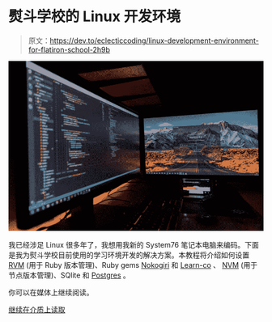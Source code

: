# 熨斗学校的 Linux 开发环境

> 原文：<https://dev.to/eclecticcoding/linux-development-environment-for-flatiron-school-2h9b>

[![](img/c7214c094a6bce52da98251379e03e4d.png)](https://medium.com/@EclecticCoder/linux-development-environment-for-flatiron-school-c06069f23a5a?source=rss-ef76d2e219b4------2)

我已经涉足 Linux 很多年了，我想用我新的 System76 笔记本电脑来编码。下面是我为熨斗学校目前使用的学习环境开发的解决方案。本教程将介绍如何设置 [RVM](https://rvm.io/) (用于 Ruby 版本管理)、Ruby gems [Nokogiri](https://nokogiri.org/) 和 [Learn-co](https://rubygems.org/gems/learn-co/versions/1.0.4) 、 [NVM](https://github.com/nvm-sh/nvm) (用于节点版本管理)、SQlite 和 [Postgres](https://www.postgresql.org/) 。

你可以在媒体上继续阅读。

[继续在介质上读取](https://medium.com/@EclecticCoder/linux-development-environment-for-flatiron-school-c06069f23a5a?source=rss-ef76d2e219b4------2)